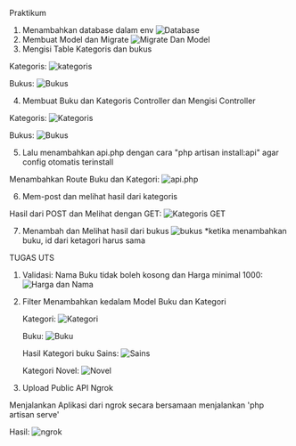 Praktikum

1. Menambahkan database dalam env
   ![Database](image.png)
2. Membuat Model dan Migrate
   ![Migrate Dan Model](image-1.png)
3. Mengisi Table Kategoris dan bukus

Kategoris:
![kategoris](image-2.png)

Bukus:
![Bukus](image-3.png)

4. Membuat Buku dan Kategoris Controller dan Mengisi Controller

Kategoris:
![Kategoris](image-4.png)

Bukus:
![Bukus](image-5.png)

5. Lalu menambahkan api.php dengan cara "php artisan install:api" agar config otomatis terinstall

Menambahkan Route Buku dan Kategori:
![api.php](image-6.png)

6. Mem-post dan melihat hasil dari kategoris

Hasil dari POST dan Melihat dengan GET:
![Kategoris GET](image-7.png)

7. Menambah dan Melihat hasil dari bukus
   ![bukus](image-8.png)
   \*ketika menambahkan buku, id dari ketagori harus sama

TUGAS UTS

1. Validasi:
   Nama Buku tidak boleh kosong dan Harga minimal 1000:
   ![Harga dan Nama](image-9.png)
2. Filter
   Menambahkan kedalam Model Buku dan Kategori

    Kategori:
    ![Kategori](image-10.png)

    Buku:
    ![Buku](image-11.png)

    Hasil Kategori buku Sains:
    ![Sains](image-12.png)

    Kategori Novel:
    ![Novel](image-13.png)

3. Upload Public API Ngrok

Menjalankan Aplikasi dari ngrok secara bersamaan menjalankan 'php artisan serve'

Hasil:
![ngrok](image-14.png)
